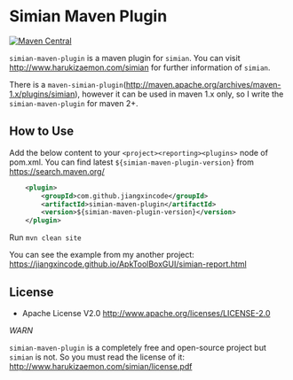 # Simian Maven Plugin

[![Maven Central](https://maven-badges.herokuapp.com/maven-central/com.github.jiangxincode/simian-maven-plugin/badge.svg)](https://maven-badges.herokuapp.com/maven-central/com.github.jiangxincode/simian-maven-plugin)

`simian-maven-plugin` is a maven plugin for `simian`. You can visit <http://www.harukizaemon.com/simian> for further information of `simian`.

There is a `maven-simian-plugin`(http://maven.apache.org/archives/maven-1.x/plugins/simian), however it can be used in maven 1.x only, so I write the `simian-maven-plugin` for maven 2+.

## How to Use

Add the below content to your `<project><reporting><plugins>` node of pom.xml. You can find latest `${simian-maven-plugin-version}` from <https://search.maven.org/>

```xml
    <plugin>
        <groupId>com.github.jiangxincode</groupId>
        <artifactId>simian-maven-plugin</artifactId>
        <version>${simian-maven-plugin-version}</version>
    </plugin>
```

Run `mvn clean site`

You can see the example from my another project:
<https://jiangxincode.github.io/ApkToolBoxGUI/simian-report.html>

## License

* Apache License V2.0 http://www.apache.org/licenses/LICENSE-2.0

*WARN*

`simian-maven-plugin` is a completely free and open-source project but `simian` is not. So you must read the license of it: <http://www.harukizaemon.com/simian/license.pdf>